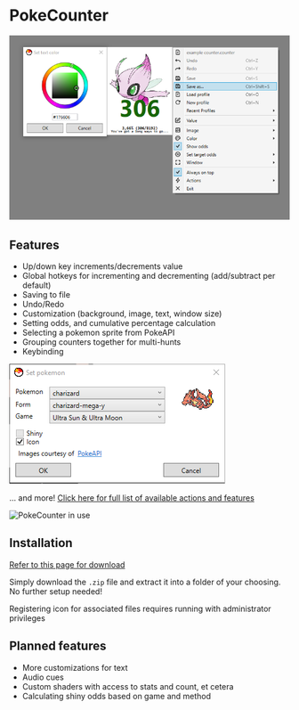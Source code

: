 # PokeCounter

![Overview of PokeCounter](img/readme/app-overview.png)

## Features

- Up/down key increments/decrements value
- Global hotkeys for incrementing and decrementing (add/subtract per default)
- Saving to file
- Undo/Redo
- Customization (background, image, text, window size)
- Setting odds, and cumulative percentage calculation
- Selecting a pokemon sprite from PokeAPI
- Grouping counters together for multi-hunts
- Keybinding

![Pokemon sprite being chosen from PokeAPI popup](img/readme/pokemon-selector.png)

... and more!
[Click here for full list of available actions and features](FEATURES.md)

![PokeCounter in use](img/readme/example.gif)

## Installation

[Refer to this page for download](https://github.com/totalaj/poke-counter/releases)

Simply download the `.zip` file and extract it into a folder of your choosing. No further setup needed!

Registering icon for associated files requires running with administrator privileges

## Planned features

- More customizations for text
- Audio cues
- Custom shaders with access to stats and count, et cetera
- Calculating shiny odds based on game and method
